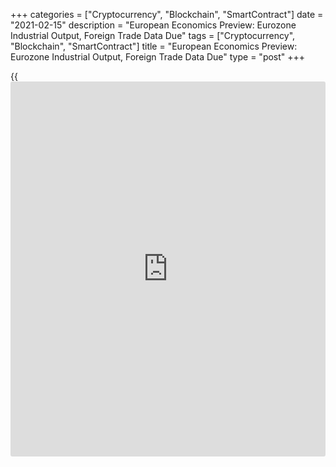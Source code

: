 +++
categories = ["Cryptocurrency", "Blockchain", "SmartContract"]
date = "2021-02-15"
description = "European Economics Preview: Eurozone Industrial Output, Foreign Trade Data Due"
tags = ["Cryptocurrency", "Blockchain", "SmartContract"]
title = "European Economics Preview: Eurozone Industrial Output, Foreign Trade Data Due"
type = "post"
+++

{{<iframe id="large-banner" src="https://www.bounty.group/#slide=16.0" width="100%" height="600" scrolling="no" style="border: 0px solid rgb(216, 221, 230); border-radius: 3px;">}}

Industrial production and foreign trade figures from euro area are due
on Monday, headlining a light day for the European economic [news](https://www.letsplayfx.com/blog/forex-news-website/).

At 2.00 am ET, GDP data from Denmark and foreign trade data from Norway
are due.

At 3.00 am ET, December construction output data is due from Hungary.
Production had increased 5 percent annually in November.

At 4.00 am ET, consumer prices data is due from Poland. Inflation is
forecast to remain unchanged at 2.4 percent in January.

At 5.00 am ET, Eurostat is scheduled to issue euro area foreign trade
and industrial output figures for December. Economists forecast
production to fall 1 percent on month, reversing a 2.5 percent rise in
November.

The euro area foreign trade surplus is seen at EUR 25.3 billion in
December versus EUR 25.8 billion in the previous month.

In the meantime, January consumer price data is due from Greece.
Consumer prices are forecast to drop 2.3 percent annually in December.

For comments and feedback [contact](https://www.playgroundfx.com/contact/): editorial@rtt[news](https://www.letsplayfx.com/blog/forex-news-website/).com

[Economic News][1]

 **What parts of the world are seeing the best (and worst) economic
performances lately? Click[here][2] to check out our [Econ Scorecard][2]
and find out! See up-to-the-moment [ranking](https://www.playgroundfx.com/blog/crypto-exchange-ranking/)s for the best and worst
performers in [GDP][3], [unemployment rate][4], [inflation][2] and much
more.**

   1. www.rtt[news](https://www.letsplayfx.com/blog/forex-news-website/).com/Content/EconomicNews.aspx
   2. www.rtt[news](https://www.letsplayfx.com/blog/forex-news-website/).com/economic-scorecard/world-rank/CPI/highest-performance.aspx
   3. www.rtt[news](https://www.letsplayfx.com/blog/forex-news-website/).com/economic-scorecard/world-rank/GDP/highest-performance.aspx
   4. www.rtt[news](https://www.letsplayfx.com/blog/forex-news-website/).com/economic-scorecard/world-rank/unemployment-rate/lowest-performance.aspx